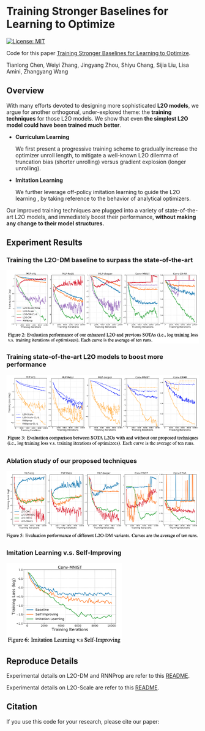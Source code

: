 # Training Stronger Baselines for Learning to Optimize

[![License: MIT](https://img.shields.io/badge/License-MIT-green.svg)](https://opensource.org/licenses/MIT)

Code for this paper [Training Stronger Baselines for Learning to Optimize]().

Tianlong Chen, Weiyi Zhang, Jingyang Zhou, Shiyu Chang, Sijia Liu, Lisa Amini, Zhangyang Wang



## Overview

With many efforts devoted to designing more sophisticated **L2O models**, we argue for another orthogonal, under-explored theme: the **training techniques** for those L2O models. We show that even **the simplest L2O model could have been trained much better**.

- **Curriculum Learning**

  We first present a progressive training scheme to gradually increase the optimizer unroll length, to mitigate a well-known L2O dilemma of truncation bias (shorter unrolling) versus gradient explosion (longer unrolling).

- **Imitation Learning**

  We further leverage off-policy imitation learning to guide the L2O learning , by taking reference to the behavior of analytical optimizers. 

Our improved training techniques are plugged into a variety of state-of-the-art L2O models, and immediately boost their performance, **without making any change to their model structures.** 



## Experiment Results

### Training the L2O-DM baseline to surpass the state-of-the-art

![](./Figs/L2O-DM.png)

### Training state-of-the-art L2O models to boost more performance

![](./Figs/L2O-Scale.png)

### Ablation study of our proposed techniques

![](./Figs/Ablation.png)

### Imitation Learning v.s. Self-Improving

<img src = "./Figs/ILvsSelf.png" align = "center" width="60%" hight="12%">



## Reproduce Details

Experimental details on L2O-DM and RNNProp are refer to this [README](https://github.com/Tianlong-Chen/L2O-Training-Techniques/blob/master/L2O-DM%20%26%20RNNProp/README.md).

Experimental details on L2O-Scale are refer to this [README](https://github.com/Tianlong-Chen/L2O-Training-Techniques/blob/master/L2O-Scale/README.md).

## Citation

If you use this code for your research, please cite our paper:

```

```

